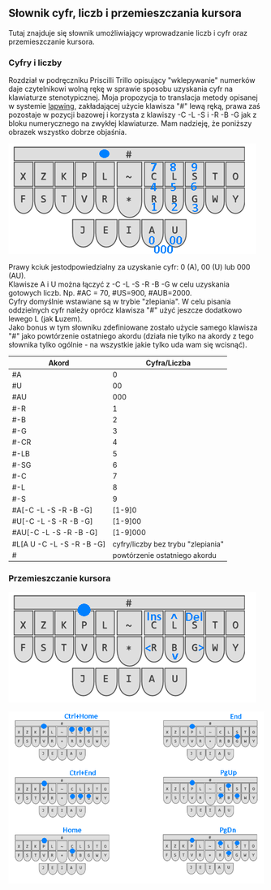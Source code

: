 ## Słownik cyfr, liczb i przemieszczania kursora

Tutaj znajduje się słownik umożliwiający wprowadzanie liczb i cyfr oraz przemieszczanie kursora.  

### Cyfry i liczby

Rozdział w podręczniku Priscilli Trillo opisujący "wklepywanie" numerków daje czytelnikowi wolną rękę w sprawie 
sposobu uzyskania cyfr na klawiaturze stenotypicznej. Moja propozycja to translacja metody opisanej w systemie [lapwing](https://lapwing.aerick.ca/), zakładającej użycie klawisza "#" lewą ręką, prawa zaś pozostaje w pozycji bazowej i korzysta z klawiszy -C -L -S i -R -B -G jak z bloku numerycznego na zwykłej klawiaturze. Mam nadzieję, że poniższy obrazek wszystko dobrze objaśnia.

![Układ cyfr](ukladNum.png)

Prawy kciuk jestodpowiedzialny za uzyskanie cyfr: 0 (A), 00 (U) lub 000 (AU).  
Klawisze A i U można łączyć z -C -L -S -R -B -G w celu uzyskania gotowych liczb. Np. #AC = 70, #US=900, #AUB=2000.  
Cyfry domyślnie wstawiane są w trybie "zlepiania". W celu pisania oddzielnych cyfr należy oprócz klawisza "#" użyć jeszcze dodatkowo lewego L (jak **L**uzem).  
Jako bonus w tym słowniku zdefiniowane zostało użycie samego klawisza "#" jako powtórzenie ostatniego akordu (działa nie tylko na akordy z tego słownika tylko ogólnie - na wszystkie jakie tylko uda wam się wcisnąć).


| Akord    |  Cyfra/Liczba  | 
|----------|---------| 
| #A       | 0       | 
|    #U    | 00     | 
|   #AU    | 000 |
| #-R      | 1       | 
|  #-B    | 2       | 
|  #-G     | 3 |
| #-CR      | 4       | 
|  #-LB    | 5       | 
|  #-SG     | 6 |
| #-C      | 7       | 
|  #-L   | 8       | 
|  #-S     | 9 |
| #A[-C -L -S -R -B -G] | [1-9]0 |
| #U[-C -L -S -R -B -G] | [1-9]00 |
| #AU[-C -L -S -R -B -G] | [1-9]000 |
| #L[A U -C -L -S -R -B -G] | cyfry/liczby bez trybu "zlepiania"|
| # | powtórzenie ostatniego akordu |


### Przemieszczanie kursora

![Układ ruchu 1](ukladMov.png)

![Układ ruchu 2](ukladMov2.png)



